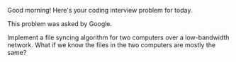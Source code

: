 Good morning! Here's your coding interview problem for today.

This problem was asked by Google.

Implement a file syncing algorithm for two computers over a low-bandwidth
network. What if we know the files in the two computers are mostly the same?